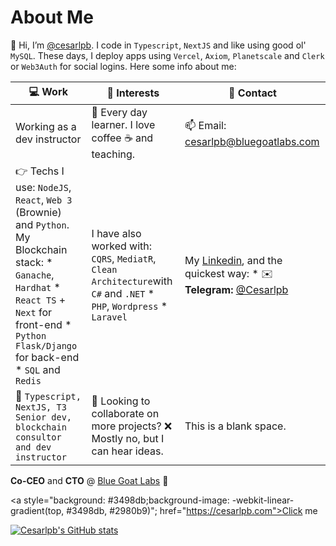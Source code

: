 # About Me 
👋 Hi, I’m [@cesarlpb](https://github.com/cesarlpb). I code in `Typescript`, `NextJS` and like using good ol' `MySQL`. These days, I deploy apps using `Vercel`, `Axiom`, `Planetscale` and `Clerk` or `Web3Auth` for social logins. Here some info about me:

| 💻 Work | 🐶 Interests| 📱 Contact
|---|---|---|
| Working as a dev instructor | 👀 Every day learner. I love coffee ☕ and teaching. | 📫 Email: <cesarlpb@bluegoatlabs.com> |
| 👉 Techs I use: `NodeJS`, `React`, `Web 3` (Brownie) and `Python`. My Blockchain stack: * `Ganache`, `Hardhat` * `React TS` + `Next` for front-end * `Python` `Flask/Django` for back-end * `SQL` and `Redis` | I have also worked with: `CQRS`, `MediatR`, `Clean Architecture`with `C#` and `.NET` * `PHP`, `Wordpress` * `Laravel` | My [Linkedin](https://www.linkedin.com/in/cesarlpb89/), and the quickest way: * ✉️ **Telegram:** [@Cesarlpb](https://t.me/cesarlpb) | 
| 🤖 `Typescript, NextJS, T3 Senior dev, blockchain consultor and dev instructor` | 🧐 Looking to collaborate on more projects? ❌ Mostly no, but I can hear ideas. | This is a blank space. |

**Co-CEO** and **CTO** @ [Blue Goat Labs](https://www.bluegoatlabs.com) 🐐

<a style="background: #3498db;background-image: -webkit-linear-gradient(top, #3498db, #2980b9)"; href="https://cesarlpb.com">Click me</a>

[![Cesarlpb's GitHub stats](https://github-readme-stats.vercel.app/api?username=cesarlpb&count_private=true&show_icons=true&theme=dark)](https://github.com/cesarlpb)  
</html>
